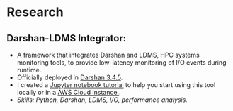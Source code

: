 # Research

## Darshan-LDMS Integrator:

- A framework that integrates Darshan and LDMS, HPC systems monitoring tools, to provide low-latency monitoring of I/O events during runtime.
- Officially deployed in [Darshan 3.4.5](https://wordpress.cels.anl.gov/darshan/2024/05/03/darshan-3-4-5-now-available/).
- I created a [Jupyter notebook tutorial](https://github.com/GoodwillComputingLabs/Darshan-LDMS-Analyzer/blob/main/ldms-darshan-ldmscon2024.ipynb) to help you start using this tool locally or in a [AWS Cloud instance.](https://github.com/anaveroneze/ldms-darshan-analysis/blob/main/code/aws_configuring.ipynb).
- *Skills: Python, Darshan, LDMS, I/O, performance analysis.* 


